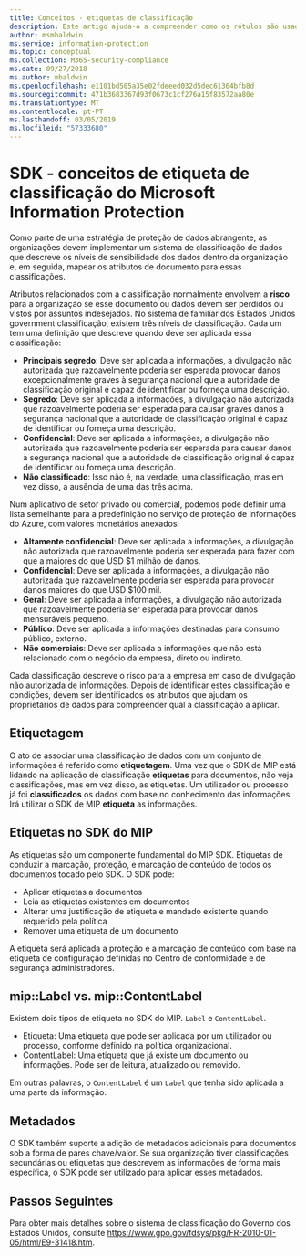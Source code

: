 ```yaml
---
title: Conceitos - etiquetas de classificação
description: Este artigo ajuda-o a compreender como os rótulos são usados para classificação de dados.
author: msmbaldwin
ms.service: information-protection
ms.topic: conceptual
ms.collection: M365-security-compliance
ms.date: 09/27/2018
ms.author: mbaldwin
ms.openlocfilehash: e1101bd505a35e02fdeeed032d5dec61364bfb8d
ms.sourcegitcommit: 471b3683367d93f0673c1cf276a15f83572aa80e
ms.translationtype: MT
ms.contentlocale: pt-PT
ms.lasthandoff: 03/05/2019
ms.locfileid: "57333680"
---
```

# <a name="microsoft-information-protection-sdk---classification-label-concepts"></a>SDK - conceitos de etiqueta de classificação do Microsoft Information Protection

Como parte de uma estratégia de proteção de dados abrangente, as organizações devem implementar um sistema de classificação de dados que descreve os níveis de sensibilidade dos dados dentro da organização e, em seguida, mapear os atributos de documento para essas classificações.

Atributos relacionados com a classificação normalmente envolvem a **risco** para a organização se esse documento ou dados devem ser perdidos ou vistos por assuntos indesejados. No sistema de familiar dos Estados Unidos government classificação, existem três níveis de classificação. Cada um tem uma definição que descreve quando deve ser aplicada essa classificação:

* **Principais segredo**: Deve ser aplicada a informações, a divulgação não autorizada que razoavelmente poderia ser esperada provocar danos excepcionalmente graves à segurança nacional que a autoridade de classificação original é capaz de identificar ou forneça uma descrição.
* **Segredo**: Deve ser aplicada a informações, a divulgação não autorizada que razoavelmente poderia ser esperada para causar graves danos à segurança nacional que a autoridade de classificação original é capaz de identificar ou forneça uma descrição.
* **Confidencial**: Deve ser aplicada a informações, a divulgação não autorizada que razoavelmente poderia ser esperada para causar danos à segurança nacional que a autoridade de classificação original é capaz de identificar ou forneça uma descrição.
* **Não classificado**: Isso não é, na verdade, uma classificação, mas em vez disso, a ausência de uma das três acima.

Num aplicativo de setor privado ou comercial, podemos pode definir uma lista semelhante para a predefinição no serviço de proteção de informações do Azure, com valores monetários anexados.

* **Altamente confidencial**: Deve ser aplicada a informações, a divulgação não autorizada que razoavelmente poderia ser esperada para fazer com que a maiores do que USD $1 milhão de danos.
* **Confidencial**: Deve ser aplicada a informações, a divulgação não autorizada que razoavelmente poderia ser esperada para provocar danos maiores do que USD $100 mil.
* **Geral**: Deve ser aplicada a informações, a divulgação não autorizada que razoavelmente poderia ser esperada para provocar danos mensuráveis pequeno.
* **Público**: Deve ser aplicada a informações destinadas para consumo público, externo. 
* **Não comerciais**: Deve ser aplicada a informações que não está relacionado com o negócio da empresa, direto ou indireto.

Cada classificação descreve o risco para a empresa em caso de divulgação não autorizada de informações. Depois de identificar estes classificação e condições, devem ser identificados os atributos que ajudam os proprietários de dados para compreender qual a classificação a aplicar.

## <a name="labeling"></a>Etiquetagem

O ato de associar uma classificação de dados com um conjunto de informações é referido como **etiquetagem**. Uma vez que o SDK de MIP está lidando na aplicação de classificação **etiquetas** para documentos, não veja classificações, mas em vez disso, as etiquetas. Um utilizador ou processo já foi **classificados** os dados com base no conhecimento das informações: Irá utilizar o SDK de MIP **etiqueta** as informações.

## <a name="labels-in-the-mip-sdk"></a>Etiquetas no SDK do MIP

As etiquetas são um componente fundamental do MIP SDK. Etiquetas de conduzir a marcação, proteção, e marcação de conteúdo de todos os documentos tocado pelo SDK. O SDK pode:

* Aplicar etiquetas a documentos
* Leia as etiquetas existentes em documentos
* Alterar uma justificação de etiqueta e mandado existente quando requerido pela política
* Remover uma etiqueta de um documento

A etiqueta será aplicada a proteção e a marcação de conteúdo com base na etiqueta de configuração definidas no Centro de conformidade e de segurança administradores. 

## <a name="miplabel-vs-mipcontentlabel"></a>mip::Label vs. mip::ContentLabel

Existem dois tipos de etiqueta no SDK do MIP. `Label` e `ContentLabel`.

* Etiqueta: Uma etiqueta que pode ser aplicada por um utilizador ou processo, conforme definido na política organizacional.
* ContentLabel: Uma etiqueta que já existe um documento ou informações. Pode ser de leitura, atualizado ou removido. 

Em outras palavras, o `ContentLabel` é um `Label` que tenha sido aplicada a uma parte da informação.

## <a name="metadata"></a>Metadados

O SDK também suporte a adição de metadados adicionais para documentos sob a forma de pares chave/valor. Se sua organização tiver classificações secundárias ou etiquetas que descrevem as informações de forma mais específica, o SDK pode ser utilizado para aplicar esses metadados.

## <a name="next-steps"></a>Passos Seguintes

Para obter mais detalhes sobre o sistema de classificação do Governo dos Estados Unidos, consulte https://www.gpo.gov/fdsys/pkg/FR-2010-01-05/html/E9-31418.htm.
